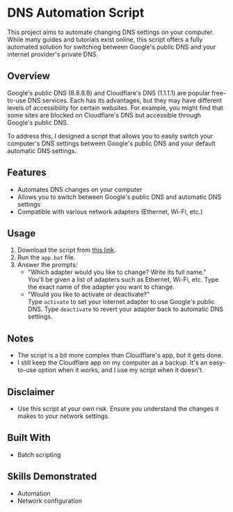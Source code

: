 # DNS Automation Script

This project aims to automate changing DNS settings on your computer. While many guides and tutorials exist online, this script offers a fully automated solution for switching between Google's public DNS and your internet provider's private DNS.

## Overview

Google's public DNS (8.8.8.8) and Cloudflare's DNS (1.1.1.1) are popular free-to-use DNS services. Each has its advantages, but they may have different levels of accessibility for certain websites. For example, you might find that some sites are blocked on Cloudflare's DNS but accessible through Google's public DNS.

To address this, I designed a script that allows you to easily switch your computer's DNS settings between Google's public DNS and your default automatic DNS settings.

## Features

- Automates DNS changes on your computer
- Allows you to switch between Google's public DNS and automatic DNS settings
- Compatible with various network adapters (Ethernet, Wi-Fi, etc.)

## Usage

1. Download the script from [this link](https://lnkd.in/eJCiZa7w).
2. Run the `app.bat` file.
3. Answer the prompts:
   - "Which adapter would you like to change? Write its full name."</br>
You'll be given a list of adapters such as Ethernet, Wi-Fi, etc. Type the exact name of the adapter you want to change.
   - "Would you like to activate or deactivate?"</br>
Type `activate` to set your internet adapter to use Google's public DNS. Type `deactivate` to revert your adapter back to automatic DNS settings.

## Notes

- The script is a bit more complex than Cloudflare's app, but it gets done.
- I still keep the Cloudflare app on my computer as a backup. It's an easy-to-use option when it works, and I use my script when it doesn't.

## Disclaimer

- Use this script at your own risk. Ensure you understand the changes it makes to your network settings.

## Built With

- Batch scripting

## Skills Demonstrated

- Automation
- Network configuration
